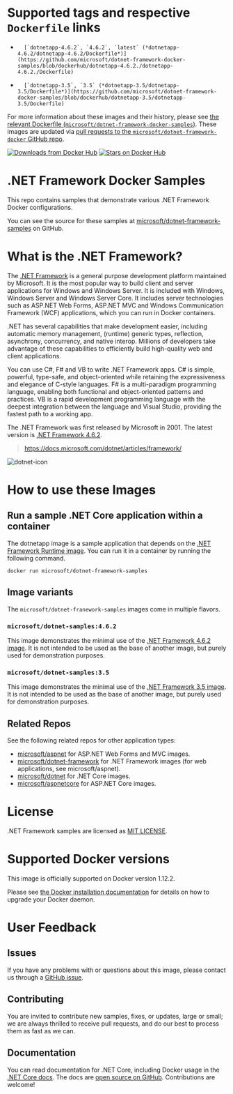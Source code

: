 # Supported tags and respective `Dockerfile` links

-       [`dotnetapp-4.6.2`, `4.6.2`, `latest` (*dotnetapp-4.6.2/dotnetapp-4.6.2/Dockerfile*)](https://github.com/microsoft/dotnet-framework-docker-samples/blob/dockerhub/dotnetapp-4.6.2./dotnetapp-4.6.2./Dockerfile)
-       [`dotnetapp-3.5`, `3.5` (*dotnetapp-3.5/dotnetapp-3.5/Dockerfile*)](https://github.com/microsoft/dotnet-framework-docker-samples/blob/dockerhub/dotnetapp-3.5/dotnetapp-3.5/Dockerfile)

For more information about these images and their history, please see [the relevant Dockerfile (`microsoft/dotnet-framework-docker-samples`)](https://github.com/microsoft/dotnet-framework-docker-samples/search?utf8=%E2%9C%93&q=FROM&type=Code). These images are updated via [pull requests to the `microsoft/dotnet-framework-docker` GitHub repo](https://github.com/microsoft/dotnet-framework-docker/pulls?utf8=%E2%9C%93&q=).

[![Downloads from Docker Hub](https://img.shields.io/docker/pulls/microsoft/dotnet-framework-samples.svg)](https://hub.docker.com/r/microsoft/dotnet-framework-samples)
[![Stars on Docker Hub](https://img.shields.io/docker/stars/microsoft/dotnet-framework-samples.svg)](https://hub.docker.com/r/microsoft/dotnet-framework-samples)

# .NET Framework Docker Samples

This repo contains samples that demonstrate various .NET Framework Docker configurations.

You can see the source for these samples at [microsoft/dotnet-framework-samples](https://github.com/microsoft/dotnet-framework-docker-samples/tree/dockerhub) on GitHub.

# What is the .NET Framework?

The [.NET Framework](https://www.microsoft.com/net/framework) is a general purpose development platform maintained by Microsoft. It is the most popular way to build client and server applications for Windows and Windows Server. It is included with Windows, Windows Server and Windows Server Core. It includes server technologies such as ASP.NET Web Forms, ASP.NET MVC and Windows Communication Framework (WCF) applications, which you can run in Docker containers.

.NET has several capabilities that make development easier, including automatic memory management, (runtime) generic types, reflection, asynchrony, concurrency, and native interop. Millions of developers take advantage of these capabilities to efficiently build high-quality web and client applications.

You can use C#, F# and VB to write .NET Framework apps. C# is simple, powerful, type-safe, and object-oriented while retaining the expressiveness and elegance of C-style languages. F# is a multi-paradigm programming language, enabling both functional and object-oriented patterns and practices. VB is a rapid development programming language with the deepest integration between the language and Visual Studio, providing the fastest path to a working app.   

The .NET Framework was first released by Microsoft in 2001. The latest version is [.NET Framework 4.6.2](https://www.microsoft.com/net/framework).

> https://docs.microsoft.com/dotnet/articles/framework/

![dotnet-icon](https://cloud.githubusercontent.com/assets/2608468/19951790/a0458278-a11d-11e6-86e4-660aaa22aa3c.png)

# How to use these Images

## Run a sample .NET Core application within a container

The dotnetapp image is a sample application that depends on the [.NET Framework Runtime image](https://hub.docker.com/r/microsoft/dotnet-framework). You can run it in a container by running the following command.

```console
docker run microsoft/dotnet-framework-samples
```

## Image variants

The `microsoft/dotnet-franework-samples` images come in multiple flavors.

### `microsoft/dotnet-samples:4.6.2`

This image demonstrates the minimal use of the [.NET Framework 4.6.2 image](https://hub.docker.com/r/microsoft/dotnet). It is not intended to be used as the base of another image, but purely used for demonstration purposes.

### `microsoft/dotnet-samples:3.5`

This image demonstrates the minimal use of the [.NET Framework 3.5 image](https://hub.docker.com/r/microsoft/dotnet). It is not intended to be used as the base of another image, but purely used for demonstration purposes.

## Related Repos

See the following related repos for other application types:

- [microsoft/aspnet](https://hub.docker.com/r/microsoft/aspnet/) for ASP.NET Web Forms and MVC images.
- [microsoft/dotnet-framework](https://hub.docker.com/r/microsoft/dotnet-framework/) for .NET Framework images (for web applications, see microsoft/aspnet).
- [microsoft/dotnet](https://hub.docker.com/r/microsoft/dotnet/) for .NET Core images.
- [microsoft/aspnetcore](https://hub.docker.com/r/microsoft/aspnetcore/) for ASP.NET Core images.

# License

.NET Framework samples are licensed as [MIT LICENSE](LICENSE.TXT).

# Supported Docker versions

This image is officially supported on Docker version 1.12.2.

Please see [the Docker installation documentation](https://docs.docker.com/installation/) for details on how to upgrade your Docker daemon.

# User Feedback

## Issues

If you have any problems with or questions about this image, please contact us through a [GitHub issue](https://github.com/dotnet/dotnet-framework-docker-samples/issues).

## Contributing

You are invited to contribute new samples, fixes, or updates, large or small; we are always thrilled to receive pull requests, and do our best to process them as fast as we can.

## Documentation

You can read documentation for .NET Core, including Docker usage in the [.NET Core docs](https://docs.microsoft.com/en-us/dotnet/articles/core/). The docs are [open source on GitHub](https://github.com/dotnet/core-docs). Contributions are welcome!
